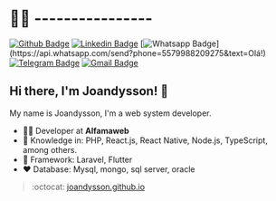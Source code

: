 # :man_technologist: ----------------

[![Github Badge](https://img.shields.io/badge/-Github-000?style=flat-square&logo=Github&logoColor=white&link=https://github.com/Joandysson)](https://github.com/Joandysson)
[![Linkedin Badge](https://img.shields.io/badge/-LinkedIn-blue?style=flat-square&logo=Linkedin&logoColor=white&link=https://www.linkedin.com/in/joandysson-gama-63360150/)](https://www.linkedin.com/in/joandysson-gama-63360150/)
[![Whatsapp Badge](https://img.shields.io/badge/-Whatsapp-4CA143?style=flat-square&labelColor=4CA143&logo=whatsapp&logoColor=white&link=https://api.whatsapp.com/send?phone=5512988344336&text=Olá!)](https://api.whatsapp.com/send?phone=5579988209275&text=Olá!)
[![Telegram Badge](https://img.shields.io/badge/-Telegram-1ca0f1?style=flat-square&labelColor=1ca0f1&logo=telegram&logoColor=white&link=https://t.me/joandysson)](https://t.me/joandysson)
[![Gmail Badge](https://img.shields.io/badge/-Gmail-c14438?style=flat-square&logo=Gmail&logoColor=white&link=mailto:joandysson.gama@gmail.com)](mailto:joandysson.gama@gmail.com)

## Hi there, I'm Joandysson! 👋

My name is Joandysson, I'm a web system developer.

- :office_worker: Developer at **Alfamaweb**
- :blue_heart: Knowledge in: PHP, React.js, React Native, Node.js, TypeScript, among others.
- :green_heart: Framework: Laravel, Flutter
- :heart: Database: Mysql, mongo, sql server, oracle 

> :octocat: [joandysson.github.io](https://joandysson.github.io/)

<!--
**Joandysson/joandysson** is a ✨ _special_ ✨ repository because its `README.md` (this file) appears on your GitHub profile.

Here are some ideas to get you started:

- 🔭 I’m currently working on ...
- 🌱 I’m currently learning ...
- 👯 I’m looking to collaborate on ...
- 🤔 I’m looking for help with ...
- 💬 Ask me about ...
- 📫 How to reach me: ...
- 😄 Pronouns: ...
- ⚡ Fun fact: ...
-->
